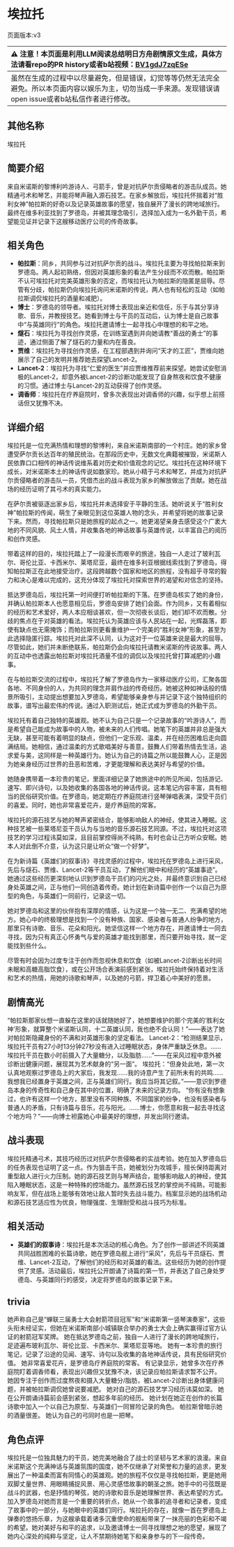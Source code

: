 # 埃拉托
页面版本:v3
 

| :warning: 注意！本页面是利用LLM阅读总结明日方舟剧情原文生成，具体方法请看repo的PR history或者b站视频：[BV1gdJ7zqESe](https://www.bilibili.com/video/BV1gdJ7zqESe/)         |
|:----------------------------|
| 虽然在生成的过程中以尽量避免，但是错误，幻觉等等仍然无法完全避免。所以本页面内容以娱乐为主，切勿当成一手来源。发现错误请open issue或者b站私信作者进行修改。|



## 其他名称
埃拉托
## 简要介绍
来自米诺斯的黎博利吟游诗人、弓箭手，曾是对抗萨尔贡侵略者的游击队成员。她精通弓术和琴艺，并能将琴声融入源石技艺。在家乡解放后，埃拉托怀揣着对“胜利女神”帕拉斯的好奇以及记录英雄故事的愿望，独自展开了漫长的跨地域旅行。最终在维多利亚找到了罗德岛，并被其理念吸引，选择加入成为一名外勤干员，希望能见证并记录下这艘移动医疗公司的传奇故事。
## 相关角色
-   **帕拉斯**：同乡，共同参与过对抗萨尔贡的战斗。埃拉托主要为寻找帕拉斯来到罗德岛。两人起初熟络，但因对英雄形象的看法产生分歧而不欢而散。帕拉斯不认可埃拉托对完美英雄形象的否定，而埃拉托认为帕拉斯的隐匿是屈辱。尽管有分歧，帕拉斯仍向埃拉托询问米诺斯的传说，两人也有轻松的互动（如帕拉斯调侃埃拉托的酒量和减肥）。
-   **博士**：罗德岛的领导者。埃拉托对博士表现出亲近和信任，乐于与其分享诗歌、音乐，并教授技艺。她看到博士与干员的互动后，认为博士是自己故事中“与英雄同行”的角色。埃拉托邀请博士一起寻找心中理想的和平之地。
-   **燧石**：埃拉托为寻找创作灵感，在训练室遇到并向她请教“善战的勇士”的事迹，通过侧面了解了燧石的力量和内在善良。
-   **贾维**：埃拉托为寻找创作灵感，在工程部遇到并询问“天才的工匠”，贾维向她展示了自己的发明并推荐她去探望Lancet-2。
-   **Lancet-2**：埃拉托为寻找“仁爱的医生”并应贾维推荐前来探望。她尝试安慰消极的Lancet-2，却意外被Lancet-2的诊断功能发现了自身熬夜和饮食不健康的习惯。通过博士与Lancet-2的互动获得了创作灵感。
-   **调香师**：埃拉托在疗养庭院时，曾多次表现出对调香师的兴趣，似乎想上前搭话但又犹豫不决。
## 详细介绍
埃拉托是一位充满热情和理想的黎博利，来自米诺斯南部的一个村庄。她的家乡曾遭受萨尔贡长达百年的殖民统治。在那段历史中，无数文化典籍被摧毁，米诺斯人民依靠口口相传的神话传说维系着对历史和价值观念的记忆。埃拉托在这种环境下成长，对米诺斯本土的神话传说如数家珍。她从小精于弓术和琴艺，并成为对抗萨尔贡侵略者的游击队一员，凭借杰出的战斗表现为家乡的解放做出了贡献。她在战场的经历证明了其弓术的真实能力。

在萨尔贡被驱逐出家乡后，埃拉托并未选择安于平静的生活。她听说关于“胜利女神”帕拉斯的传闻，萌生了亲眼见到这位英雄人物的念头，并希望将她的故事记录下来。然而，寻找帕拉斯只是她旅程的起点之一。她更渴望亲身去感受这个广袤大地的不同风貌、风土人情，并收集各地的神话故事与英雄传说，以丰富自己的阅历和创作灵感。

带着这样的目的，埃拉托踏上了一段漫长而艰辛的旅途，独自一人走过了玻利瓦尔、哥伦比亚、卡西米尔、莱塔尼亚，最终在维多利亚根据线索找到了罗德岛，得知帕拉斯正在此地接受治疗。这段跨越数个国家和地区的旅程，没有超乎寻常的毅力和决心是难以完成的，这充分体现了埃拉托对探索世界的渴望和对信念的坚持。

抵达罗德岛后，埃拉托第一时间便打听帕拉斯的下落。在罗德岛核实了她的身份，并确认帕拉斯本人也愿意相见后，罗德岛安排了她们会面。作为同乡，又有着相似的经历和艺术爱好，两人本应相谈甚欢，但一次彻夜长谈后，她们却不欢而散。分歧的焦点在于对英雄的看法。埃拉托认为英雄应该与人民站在一起，光辉磊落，即使有缺点也无需掩饰；而帕拉斯则更看重维护一个完美的“胜利女神”形象，甚至为此选择隐匿行踪。埃拉托对此深不认同，认为这对于一位英雄来说是最大的屈辱。尽管如此，她们并未断绝联系，帕拉斯仍会向埃拉托请教米诺斯的传说故事。两人的互动中也透露出帕拉斯对埃拉托酒量不佳的调侃以及埃拉托曾打算减肥的小趣事。

在与帕拉斯交流的过程中，埃拉托了解了罗德岛作为一家移动医疗公司，汇聚各国各地、不同身份的人，为共同的理念并肩作战的传奇经历。她被这种如神话般的情景所吸引，主动提出想要加入罗德岛，希望能够亲身参与并记录下这个独特组织的故事，谱写出最宏伟的传说。通过入职测试后，她正式成为罗德岛的外勤干员。

埃拉托有着自己独特的英雄观。她不认为自己只是一个记录故事的“吟游诗人”，而是希望自己能成为故事中的人物，被未来的人们传唱。她笔下的英雄并非总是强大无缺，甚至可能有着明显的缺点，但他们一定乐观、温柔，并在经历困难后走向圆满结局。她相信，通过温柔的方式歌唱美好与善意，鼓舞人们带着热情去生活，追求爱与美，这同样是一种英雄行为。她认为自己的诗篇之所以能鼓舞人心，正是因为她亲身经历过世界的丑恶和苦难，才更能理解和表达美好与希望的价值。

她随身携带着一本珍贵的笔记，里面详细记录了她旅途中的所见所闻，包括游记、速写、即兴诗句，以及她收集的各国各地的神话传说。这本笔记内容丰富，具有相当的民俗研究价值。在罗德岛，她定期在疗养庭院进行竖琴弹唱表演，深受干员们的喜爱。同时，她也非常喜爱花卉，是疗养庭院的常客。

埃拉托的源石技艺与她的琴声紧密结合，能够影响敌人的神经，使其进入睡眠。这种技艺被一些莱塔尼亚干员认为与当地的音乐源石技艺同源。不过，埃拉托对这项技艺的学习过程讳莫如深，且目前掌控得尚不纯熟，有时也会让己方听众安眠。她本人对此倒不介意，认为这只是让听众“做一个好梦”。

在为新诗篇《英雄们的叙事诗》寻找灵感的过程中，埃拉托在罗德岛上进行采风，先后与燧石、贾维、Lancet-2等干员互动，了解他们眼中和经历的“英雄事迹”。她通过这些经历更深刻地认识到罗德岛干员们的闪光之处，并最终意识到自己已经身处英雄之间，正与他们一同创造着传奇。她计划在新诗篇中创作一个以自己为原型的角色，与英雄们一同前行，记录这一切。

她对罗德岛和这里的伙伴抱有深厚的情感，认为这是一个独一无二、充满希望的地方。她心中的终极理想是找到一个没有种族、国家、感染者与普通人纷争的地方，那里只有诗歌、音乐、花朵和阳光。她坚信这样一个地方存在，并邀请博士一同去寻找，因为只有真正心怀勇气与爱的英雄才能找到那里，而只要开始寻找，就一定能找到些什么。

尽管有时会因为过度专注于创作而忽视休息和饮食（如被Lancet-2诊断出长时间未眠和高糖高脂饮食），或在公开场合表演前感到紧张，埃拉托始终保持着对生活和艺术的热情，用她的诗歌和琴声，以及她的弓箭，捍卫着心中美好的愿景。
## 剧情高光
“帕拉斯那家伙想一直躲在这里的话就随她好了，她想要维护的那个完美的‘胜利女神’形象，就算整个米诺斯认同，十二英雄认同，我也绝不会认同！”——表达了她对帕拉斯隐藏身份的不满和对英雄形象的坚定看法。
Lancet-2：“检测结果显示，埃拉托干员有27小时13分钟27秒没有进入过睡眠状态，身体严重缺乏休息。......埃拉托干员在数小时前摄入了大量糖分，以及脂肪......”——在采风过程中意外被诊断出健康问题，展现其为艺术献身的“另一面”。
埃拉托：“但身处此地，第一次认真地观察过罗德岛上的大家后，我发现......我的诗意产生了前所未有的共鸣......我想我已经置身于英雄之间，正与英雄们同行。我应当将其记叙。”——意识到罗德岛本身的传奇性和自己身在其中的位置，明确了未来的记录方向。
“你有没有想象过，也许有这样一个地方，那里没有不同种族、不同国家的纷争，也没有感染者与普通人的矛盾，只有诗篇与音乐，花与阳光。......博士，你愿意和我一起去寻找这个地方吗？”——向博士袒露她心中最美好的理想，并发出同行邀请。
## 战斗表现
埃拉托精通弓术，其技巧经历过对抗萨尔贡侵略者的实战考验。她在加入罗德岛后的任务表现也证明了这一点。作为狙击干员，她被划分为攻城手，擅长保持距离对重型敌人进行火力压制。她的源石技艺则与琴声结合，能够影响敌人的神经，使其陷入睡眠状态，这是一种特殊的控场能力。虽然源石技艺的掌控尚不纯熟，可能影响友军，但在战场上能够有效地让敌人暂时失去战斗能力。档案显示她的战场机动和源石技艺适应性为优良，物理强度、生理耐受和战斗技巧为标准。
## 相关活动
-   **英雄们的叙事诗**：埃拉托是本次活动的核心角色。为了创作一部讲述不同英雄共同战胜困难的长篇诗歌，她在罗德岛舰上进行“采风”，先后与干员燧石、贾维、Lancet-2互动，了解他们的经历和对英雄的看法。这些经历为她的创作提供了灵感。活动最后，埃拉托公开朗诵了诗篇的第一节，并表达了自己身处罗德岛、与英雄同行的感受，决定将罗德岛的故事记录下来。
## trivia
她声称自己是“蝉联三届勇士大会射箭项目冠军”和“米诺斯第一竖琴演奏家”，这些头衔未经证实，但她在米诺斯南部小城镇联合举办的勇士大会上确实赢得过官方认证的射箭冠军奖牌。
她在抵达罗德岛之前，独自一人进行了漫长的跨地域旅行，足迹遍布玻利瓦尔、哥伦比亚、卡西米尔、莱塔尼亚等地。
她有一本珍贵的旅行笔记，记录了沿途的见闻、速写、诗句以及收集的各地神话传说，具有民俗研究价值。
她非常喜爱花卉，是罗德岛疗养庭院的常客。
有记录显示，她曾多次在疗养庭院盯着调香师看，表现出兴趣但又犹豫不决，该记录应帕拉斯请求暂不公开。
她因专注于创作而过度熬夜和摄入大量糖分/脂肪，被Lancet-2诊断出身体健康问题，并被帕拉斯调侃她曾说要减肥。
她对自己的源石技艺学习经历讳莫如深。
她在公开朗诵诗篇前会感到紧张，想起多年前的经历。
她计划在她正在创作的长篇诗歌中加入一个以自己为原型、与英雄们一同冒险记录的角色。
帕拉斯曾暗示她的酒量很差。
她认为自己的弓同时也是一把琴。
## 角色点评
埃拉托是一位独具魅力的干员，她完美地融合了战士的坚韧与艺术家的浪漫。来自米诺斯这个充满神话与英雄氛围的国度，她不仅继承了对荣誉和力量的追求，更发展出了一种温柔而富有同情心的英雄观。她的旅程不仅仅是寻找帕拉斯，更是她用双脚丈量世界、用眼睛捕捉风景、用心灵感悟故事的朝圣之旅。她手中的弓弦既是战斗的武器，也是抒情的琴弦，她的诗歌和音乐是她理解世界、表达希望的方式。加入罗德岛对她而言是一个重要的转折点，她从一个故事的追寻者和记录者，变成了故事中的一部分，与她眼中的英雄们同行。埃拉托的存在，就像一首在罗德岛上弹奏的悠扬乐章，为这艘承载着诸多沉重使命的舰船带来了一抹亮丽的色彩和不竭的希望。她对美好与和平的追求，以及邀请博士一同寻找理想之地的愿望，展现了她内心深处的纯粹与坚定，让人不禁期待她笔下和亲身参与的下一段传奇。